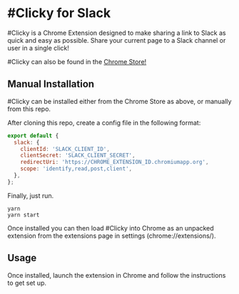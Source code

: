 # #Clicky for Slack

\#Clicky is a Chrome Extension designed to make sharing a link to Slack as quick and easy as possible. Share your current page to a Slack channel or user in a single click!

\#Clicky can also be found in the [Chrome Store!](https://chrome.google.com/webstore/detail/clicky-for-slack/bllgmdlgbbmijcoecbnmgeoekhebgmac)

## Manual Installation

\#Clicky can be installed either from the Chrome Store as above, or manually from this repo.

After cloning this repo, create a config file in the following format:

```js
export default {
  slack: {
    clientId: 'SLACK_CLIENT_ID',
    clientSecret: 'SLACK_CLIENT_SECRET',
    redirectUri: 'https://CHROME_EXTENSION_ID.chromiumapp.org',
    scope: 'identify,read,post,client',
  },
};
```

Finally, just run.

```
yarn
yarn start
```

Once installed you can then load \#Clicky into Chrome as an unpacked extension from the extensions page in settings (chrome://extensions/).

## Usage

Once installed, launch the extension in Chrome and follow the instructions to get set up.

